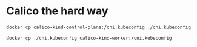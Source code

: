 # Calico the hard way

```bash
docker cp calico-kind-control-plane:/cni.kubeconfig ./cni.kubeconfig

docker cp ./cni.kubeconfig calico-kind-worker:/cni.kubeconfig
```
